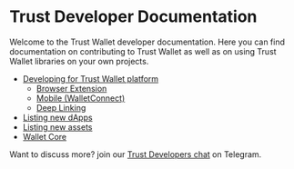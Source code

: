 # Trust Developer Documentation

Welcome to the Trust Wallet developer documentation. Here you can find documentation on contributing to Trust Wallet as well as on using Trust Wallet libraries on your own projects.

* [Developing for Trust Wallet platform](development/intro.md)
  * [Browser Extension](development/browser-extension/intro.md)
  * [Mobile (WalletConnect)](development/mobile/intro.md)
  * [Deep Linking](development/deeplinking/intro.md)
* [Listing new dApps](dapps/listing-guide.md)
* [Listing new assets](assets/new-asset.md)
* [Wallet Core](wallet-core/wallet-core.md)

Want to discuss more? join our [Trust Developers chat](https://t.me/trust_developers) on Telegram.

